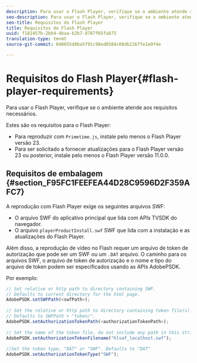 ```yaml
---
description: Para usar o Flash Player, verifique se o ambiente atende aos requisitos necessários.
seo-description: Para usar o Flash Player, verifique se o ambiente atende aos requisitos necessários.
seo-title: Requisitos do Flash Player
title: Requisitos do Flash Player
uuid: f181457b-2bb4-4baa-b2b7-d787f65fab75
translation-type: tm+mt
source-git-commit: 040655d8ba5f91c98ed0584c08db226ffe1e0f4e

---
```



# Requisitos do Flash Player{#flash-player-requirements}

Para usar o Flash Player, verifique se o ambiente atende aos requisitos necessários.

<!--<a id="section_FEE654D506EC4D85AE77302AD2A27777"></a>-->

Estes são os requisitos para o Flash Player:

* Para reproduzir com `Primetime.js`, instale pelo menos o Flash Player versão 23.
* Para ser solicitado a fornecer atualizações para o Flash Player versão 23 ou posterior, instale pelo menos o Flash Player versão 11.0.0.

## Requisitos de embalagem {#section_F95FC1FEEFEA44D28C9596D2F359AFC7}

A reprodução com Flash Player exige os seguintes arquivos SWF:

* O arquivo SWF do aplicativo principal que lida com APIs TVSDK do navegador.
* O arquivo `playerProductInstall.swf` SWF que lida com a instalação e as atualizações do Flash Player.

Além disso, a reprodução de vídeo no Flash requer um arquivo de token de autorização que pode ser um SWF ou um `.DAT` arquivo. O caminho para os arquivos SWF, o arquivo de token de autorização e o nome e tipo do arquivo de token podem ser especificados usando as APIs AdobePSDK.

Por exemplo:

```js
// Set relative or http path to directory containing SWF.  
// Defaults to current directory for the html page. 
AdobePSDK.setSWFPath(<swfPath>); 
 
// Set the relative or http path to directory containing token file(s). 
// Defaults to SWFPath + "token/". 
AdobePSDK.setAuthorizationTokenPath(<authorizationTokenPath>); 
 
// Set the name of the token file, do not include any path in this string. 
AdobePSDK.setAuthorizationTokenFilename("hlsaf_localhost.swf"); 
 
//Set the token type, "DAT" or "SWF". Defaults to "DAT" 
AdobePSDK.setAuthorizationTokenType("SWF");
```

